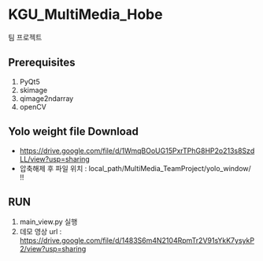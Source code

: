 # KGU_MultiMedia_Hobe
 팀 프로젝트

## Prerequisites
 1. PyQt5
 2. skimage
 3. qimage2ndarray
 4. openCV

## Yolo weight file Download
 - https://drive.google.com/file/d/1WmqBOoUG15PxrTPhG8HP2o213s8SzdLL/view?usp=sharing
 - 압축해제 후 파일 위치 :  local_path/MultiMedia_TeamProject/yolo_window/ !! 

## RUN
 1. main_view.py 실행
 2. 데모 영상
   url : https://drive.google.com/file/d/1483S6m4N2104RpmTr2V91sYkK7ysykP2/view?usp=sharing 
